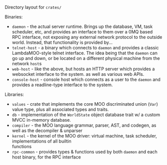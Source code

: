 Directory layout for `crates/`

Binaries:
  * `daemon` - the actual server runtime. Brings up the database, VM, task scheduler, etc, and provides an interface
     to them over a 0MQ based RPC interface, not exposing any external network protocol to the outside world. 
     Instead, that functionality is provided by...
  * `telnet-host` - a binary which connects to `daemon` and provides a classic LambdaMOO-style telnet interface.
     The idea being that the `daemon` can go up and down, or be located on a different physical machine from the  
     network `host`s
  * `web-host` - like the above, but hosts an HTTP server which provides a websocket interface to the system.
     as well as various web APIs.
  * `console-host` - console host which connects as a user to the `daemon` and provides a readline-type interface to the
     system.

Libraries:
  * `values` - crate that implements the core MOO discriminated union (`Var`) value type,
     plus all associated types and traits.
  *  `db` - implementation of the `WorldState` object database trait w/ a custom MVCC in-memory database.
  * `compiler` - the MOO language grammar, parser, AST, and codegen, as well as the decompiler & unparser
  * `kernel` - the kernel of the MOO driver: virtual machine, task scheduler, implementations of all builtin   
     functions
  * `rpc-common` - provides types & functions used by both `daemon` and each host binary, for the RPC interface
